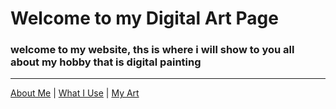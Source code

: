 # Welcome to my Digital Art Page
### welcome to my website, ths is where i will show to you all about my hobby that is digital painting
---
[About Me](about_me.md) | [What I Use](WhatIUse.md) | [My Art](MyArt.md)
